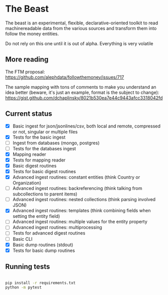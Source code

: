 # The Beast

The beast is an experimental, flexible, declarative-oriented toolkit to read
machinereadable data from the various sources and transform them into follow the money entities.

Do not rely on this one until it is out of alpha. Everything is very volatile 


## More reading
The FTM proposal:
https://github.com/alephdata/followthemoney/issues/717

The sample mapping with tons of comments to make you understand an idea better (beware, it's just an example, format is the subject to change):
https://gist.github.com/dchaplinsky/8021b530ea7e44c9443afcc3318042fd


## Current status
- [x] Basic ingest for json/jsonlines/csv, both local and remote, compressed or not, singular or multiple files
- [x] Tests for the basic ingest
- [ ] Ingest from databases (mongo, postgres)
- [ ] Tests for the databases ingest
- [x] Mapping reader
- [x] Tests for mapping reader
- [x] Basic digest routines
- [x] Tests for basic digest routines
- [x] Advanced ingest routines: constant entities (think Country or Organization)
- [ ] Advanced ingest routines: backreferencing (think talking from subcollections to parent items)
- [ ] Advanced ingest routines: nested collections (think parsing involved JSON)
- [x] Advanced ingest routines: templates (think combining fields when setting the entity field)
- [ ] Advanced ingest routines: multiple values for the entity property
- [ ] Advanced ingest routines: multiprocessing
- [ ] Tests for advanced digest routines
- [ ] Basic CLI
- [x] Basic dump routines (stdout)
- [x] Tests for basic dump routines

## Running tests

```bash

pip install -r requirements.txt
python -m pytest
```

